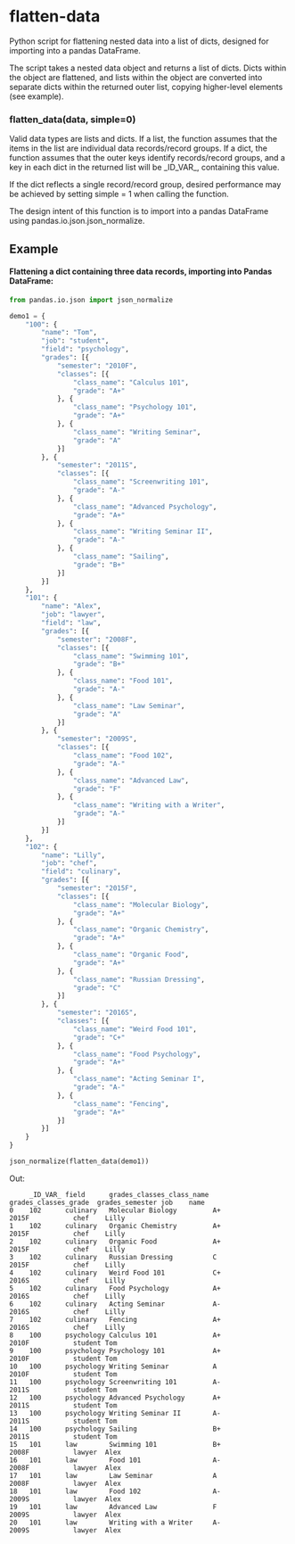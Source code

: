 # flatten-data
Python script for flattening nested data into a list of dicts, designed for importing into a pandas DataFrame.

The script takes a nested data object and returns a list of dicts. Dicts within the object are flattened, and lists within the object are converted into separate dicts within the returned outer list, copying higher-level elements (see example).

### flatten_data(data, simple=0) 

Valid data types are lists and dicts. If a list, the function assumes that the items in the list are individual data records/record groups. If a dict, the function assumes that the outer keys identify records/record groups, and a key in each dict in the returned list will be \_ID_VAR\_, containing this value. 

If the dict reflects a single record/record group, desired performance may be achieved by setting simple = 1 when calling the function.

The design intent of this function is to import into a pandas DataFrame using pandas.io.json.json_normalize.


## Example

#### Flattening a dict containing three data records, importing into Pandas DataFrame:

```python
from pandas.io.json import json_normalize

demo1 = {
	"100": {
		"name": "Tom",
		"job": "student",
		"field": "psychology",
		"grades": [{
			"semester": "2010F",
			"classes": [{
				"class_name": "Calculus 101",
				"grade": "A+"
			}, {
				"class_name": "Psychology 101",
				"grade": "A+"
			}, {
				"class_name": "Writing Seminar",
				"grade": "A"
			}]
		}, {
			"semester": "2011S",
			"classes": [{
				"class_name": "Screenwriting 101",
				"grade": "A-"
			}, {
				"class_name": "Advanced Psychology",
				"grade": "A+"
			}, {
				"class_name": "Writing Seminar II",
				"grade": "A-"
			}, {
				"class_name": "Sailing",
				"grade": "B+"
			}]
		}]
	},
	"101": {
		"name": "Alex",
		"job": "lawyer",
		"field": "law",
		"grades": [{
			"semester": "2008F",
			"classes": [{
				"class_name": "Swimming 101",
				"grade": "B+"
			}, {
				"class_name": "Food 101",
				"grade": "A-"
			}, {
				"class_name": "Law Seminar",
				"grade": "A"
			}]
		}, {
			"semester": "2009S",
			"classes": [{
				"class_name": "Food 102",
				"grade": "A-"
			}, {
				"class_name": "Advanced Law",
				"grade": "F"
			}, {
				"class_name": "Writing with a Writer",
				"grade": "A-"
			}]
		}]
	},
	"102": {
		"name": "Lilly",
		"job": "chef",
		"field": "culinary",
		"grades": [{
			"semester": "2015F",
			"classes": [{
				"class_name": "Molecular Biology",
				"grade": "A+"
			}, {
				"class_name": "Organic Chemistry",
				"grade": "A+"
			}, {
				"class_name": "Organic Food",
				"grade": "A+"
			}, {
				"class_name": "Russian Dressing",
				"grade": "C"
			}]
		}, {
			"semester": "2016S",
			"classes": [{
				"class_name": "Weird Food 101",
				"grade": "C+"
			}, {
				"class_name": "Food Psychology",
				"grade": "A+"
			}, {
				"class_name": "Acting Seminar I",
				"grade": "A-"
			}, {
				"class_name": "Fencing",
				"grade": "A+"
			}]
		}]
	}
}

json_normalize(flatten_data(demo1))
```
Out:
```
     _ID_VAR_ field      grades_classes_class_name grades_classes_grade  grades_semester job    name
0    102      culinary   Molecular Biology         A+                    2015F           chef    Lilly
1    102      culinary   Organic Chemistry         A+                    2015F           chef    Lilly
2    102      culinary   Organic Food              A+                    2015F           chef    Lilly
3    102      culinary   Russian Dressing          C                     2015F           chef    Lilly
4    102      culinary   Weird Food 101            C+                    2016S           chef    Lilly
5    102      culinary   Food Psychology           A+                    2016S           chef    Lilly
6    102      culinary   Acting Seminar            A-                    2016S           chef    Lilly
7    102      culinary   Fencing                   A+                    2016S           chef    Lilly
8    100      psychology Calculus 101              A+                    2010F           student Tom
9    100      psychology Psychology 101            A+                    2010F           student Tom
10   100      psychology Writing Seminar           A                     2010F           student Tom
11   100      psychology Screenwriting 101         A-                    2011S           student Tom
12   100      psychology Advanced Psychology       A+                    2011S           student Tom
13   100      psychology Writing Seminar II        A-                    2011S           student Tom
14   100      psychology Sailing                   B+                    2011S           student Tom
15   101      law        Swimming 101              B+                    2008F           lawyer  Alex
16   101      law        Food 101                  A-                    2008F           lawyer  Alex
17   101      law        Law Seminar               A                     2008F           lawyer  Alex
18   101      law        Food 102                  A-                    2009S           lawyer  Alex
19   101      law        Advanced Law              F                     2009S           lawyer  Alex
20   101      law        Writing with a Writer     A-                    2009S           lawyer  Alex
```

